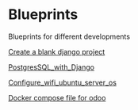 # Blueprints

Blueprints for different developments 

[Create a blank django project](./create_blank_django_project.md)

[PostgresSQL_with_Django](./PostgresSQL_with_Django.md)

[Configure_wifi_ubuntu_server_os](./configure_wifi_ubuntu_server_os.md)

[Docker compose file for odoo](./odoo_docker/docker-compose.yml)